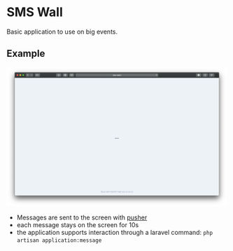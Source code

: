 # SMS Wall

Basic application to use on big events.

## Example
![application screenshot](/docs/screenshot.png)

- Messages are sent to the screen with [pusher](https://pusher.com)
- each message stays on the screen for 10s
- the application supports interaction through a laravel command: `php artisan application:message`